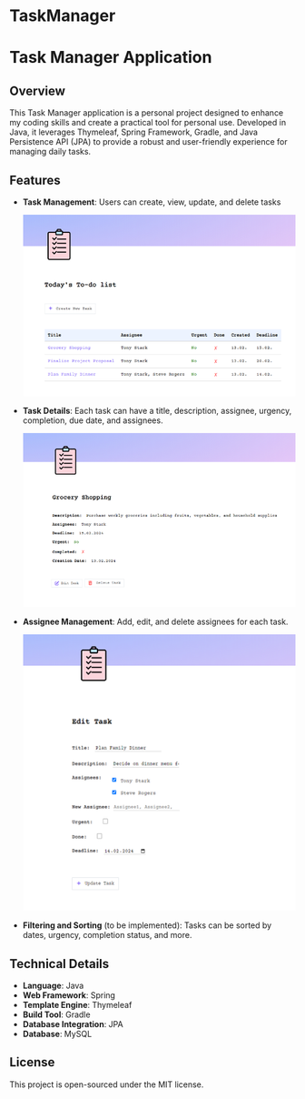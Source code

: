 # TaskManager

# Task Manager Application

## Overview

This Task Manager application is a personal project designed to enhance my coding skills and create a practical tool for personal use. Developed in Java, it leverages Thymeleaf, Spring Framework, Gradle, and Java Persistence API (JPA) to provide a robust and user-friendly experience for managing daily tasks.

## Features

- **Task Management**: Users can create, view, update, and delete tasks

  <img src="Screenshots/taskManagement.png" alt="Task Management" width="600"/>

- **Task Details**: Each task can have a title, description, assignee, urgency, completion, due date, and assignees.

  <img src="Screenshots/taskDetails.png" alt="Task Details" width="600"/>

- **Assignee Management**: Add, edit, and delete assignees for each task.

  <img src="Screenshots/assigneeManagement.png" alt="Assignee Management" width="500"/>

- **Filtering and Sorting** (to be implemented): Tasks can be sorted by dates, urgency, completion status, and more.

## Technical Details

- **Language**: Java
- **Web Framework**: Spring
- **Template Engine**: Thymeleaf
- **Build Tool**: Gradle
- **Database Integration**: JPA
- **Database**: MySQL

## License

This project is open-sourced under the MIT license.
